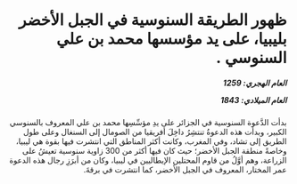 <h1 dir="rtl">ظهور الطريقة السنوسية في الجبل الأخضر بليبيا، على يد مؤسسها محمد بن علي السنوسي  .</h1>

<h5 dir="rtl">العام الهجري:  1259

العام الميلادي: 1843

</h5>

<p dir="rtl">بدأت الدَّعوة السنوسية في الجزائر على يدِ مؤسِّسِها محمد بن علي المعروف بالسنوسي الكبير، وبدأت هذه الدعوةُ تنتشِرُ داخِلَ أفريقيا من الصومال إلى السنغال وعلى طول الطريق إلى تشاد، وفي المغرب، وكانت أكثر المناطق التي انتشرت فيها بقوة هي ليبيا، وخاصةً منطقة الجبل الأخضر؛ حيث كان فيها أكثر من 300 زاوية سنوسية تعيشُ على الزراعة، وهم أوَّلُ من قاوم المحتلين الإيطاليين في ليبيا، وكان من أبرَزِ رجال هذه الدعوة عمر المختار، المعروف في الجبل الأخضر، كما انتشرت في برقةَ.</p></br>

